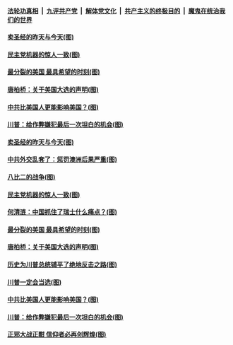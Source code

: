

####  [法轮功真相](../../../../basic/blob/master/README.md?t=12180102) &nbsp;|&nbsp; [九评共产党](../../../../9ping.md/blob/master/README.md?t=12180102) &nbsp;|&nbsp; [解体党文化](../../../../jtdwh.md/blob/master/README.md?t=12180102)  &nbsp;|&nbsp; [共产主义的终极目的](../../../../gczydzjmd.md/blob/master/README.md?t=12180102) &nbsp;|&nbsp; [魔鬼在统治我们的世界](../../../../mgztzwmdsj.md/blob/master/README.md?t=12180102) 

#### [卖圣经的昨天与今天(图)](../pages/p4/956100.md?t=12180102) 

#### [民主党机器的惊人一致(图)](../pages/p4/956081.md?t=12180102) 

#### [最分裂的美国 最具希望的时刻(图)](../pages/p4/955472.md?t=12180102) 

#### [唐柏桥：关于美国大选的声明(图)](../pages/p4/956038.md?t=12180102) 

#### [中共比美国人更能影响美国？(图)](../pages/p4/955927.md?t=12180102) 

#### [川普：给作弊嫌犯最后一次坦白的机会(图)](../pages/p4/955932.md?t=12180102) 




#### [卖圣经的昨天与今天(图)](../pages/p4/956100.md?t=12180102) 

#### [中共外交乱套了：惩罚澳洲后果严重(图)](../pages/p4/956091.md?t=12180102) 


#### [八比二的战争(图)](../pages/p4/956085.md?t=12180102) 

#### [民主党机器的惊人一致(图)](../pages/p4/956081.md?t=12180102) 

#### [何清涟：中国抓住了瑞士什么痛点？(图)](../pages/p4/956076.md?t=12180102) 


#### [最分裂的美国 最具希望的时刻(图)](../pages/p4/955472.md?t=12180102) 

#### [唐柏桥：关于美国大选的声明(图)](../pages/p4/956038.md?t=12180102) 



#### [历史为川普总统铺平了绝地反击之路(图)](../pages/p4/955966.md?t=12180102) 

#### [川普一定会当选(图)](../pages/p4/955964.md?t=12180102) 


#### [中共比美国人更能影响美国？(图)](../pages/p4/955927.md?t=12180102) 

#### [川普：给作弊嫌犯最后一次坦白的机会(图)](../pages/p4/955932.md?t=12180102) 

#### [正邪大战正酣 信仰者必再创辉煌(图)](../pages/p4/955930.md?t=12180102) 


